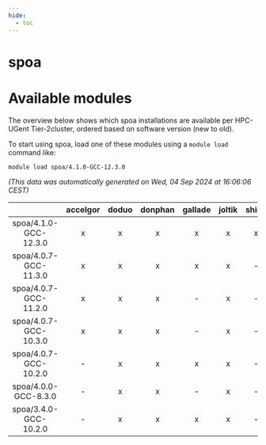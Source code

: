 ```yaml
---
hide:
  - toc
---
```


spoa
====

# Available modules


The overview below shows which spoa installations are available per HPC-UGent Tier-2cluster, ordered based on software version (new to old).

To start using spoa, load one of these modules using a `module load` command like:

```shell
module load spoa/4.1.0-GCC-12.3.0
```

*(This data was automatically generated on Wed, 04 Sep 2024 at 16:06:06 CEST)*  

| |accelgor|doduo|donphan|gallade|joltik|shinx|skitty|
| :---: | :---: | :---: | :---: | :---: | :---: | :---: | :---: |
|spoa/4.1.0-GCC-12.3.0|x|x|x|x|x|x|x|
|spoa/4.0.7-GCC-11.3.0|x|x|x|x|x|-|x|
|spoa/4.0.7-GCC-11.2.0|x|x|x|-|x|-|x|
|spoa/4.0.7-GCC-10.3.0|x|x|x|-|x|-|x|
|spoa/4.0.7-GCC-10.2.0|-|x|x|x|x|-|x|
|spoa/4.0.0-GCC-8.3.0|-|x|x|-|x|-|x|
|spoa/3.4.0-GCC-10.2.0|-|x|x|x|x|-|x|
